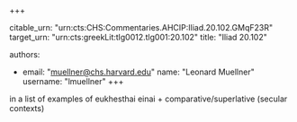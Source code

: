 +++


citable_urn: "urn:cts:CHS:Commentaries.AHCIP:Iliad.20.102.GMqF23R"
target_urn: "urn:cts:greekLit:tlg0012.tlg001:20.102"
title: "Iliad 20.102"

authors:
- email: "muellner@chs.harvard.edu"
  name: "Leonard Muellner"
  username: "lmuellner"
+++

<p>in a list of examples of eukhesthai einai + comparative/superlative (secular contexts)</p>